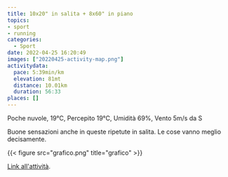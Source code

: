 ```yaml
---
title: 10x20" in salita + 8x60" in piano
topics:
- sport
- running
categories: 
  - Sport
date: 2022-04-25 16:20:49
images: ["20220425-activity-map.png"]
activitydata:
  pace: 5:39min/km
  elevation: 81mt
  distance: 10.01km
  duration: 56:33
places: []
---
```


Poche nuvole, 19°C, Percepito 19°C, Umidità 69%, Vento 5m/s da S

<!--more-->

Buone sensazioni anche in queste ripetute in salita. Le cose vanno meglio decisamente.

{{< figure src="grafico.png" title="grafico" >}}

<!-- {{< figure src="20220425-activity-map.png" title="map" >}} -->

<!-- {% strava id:7039120283 embedId:1c4d99b6005e34a9510f1571e22e8e02a34467ea %} -->

[Link all'attività](https://strava.com/activities/7039120283).

